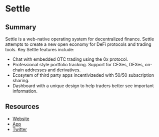 # Settle

## Summary

Settle is a web-native operating system for decentralized finance. Settle attempts to create a new open economy for DeFi protocols and trading tools. Key Settle features include:

* Chat with embedded OTC trading using the 0x protocol.
* Professional style portfolio tracking. Support for CEXes, DEXes, on-chain addresses and derivatives.
* Ecosytem of third party apps incentivizeded with 50/50 subscription sharing.
* Dashboard with a unique design to help traders better see important information.

## Resources

* [Website](https://settle.finance)  
* [App](https://settle.finance/os)  
* [Twitter](https://twitter.com/settlefinance)

